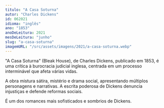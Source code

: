 ```yaml
---
titulo: "A Casa Soturna"
autor: "Charles Dickens"
id: 062021
idioma: "inglês"
ano: "1853"
anoDeLeitura: 2021
mesDeLeitura: "junho"
slug: "a-casa-soturna"
imagemURL: "/src/assets/imagens/2021/a-casa-soturna.webp"
---
```


"A Casa Soturna" (Bleak House), de Charles Dickens, publicado em 1853, é uma crítica à burocracia judicial inglesa, centrada em um processo interminável que afeta várias vidas.

A obra mistura sátira, mistério e drama social, apresentando múltiplos personagens e narrativas. A escrita poderosa de Dickens denuncia injustiças e defende reformas sociais.

É um dos romances mais sofisticados e sombrios de Dickens.
